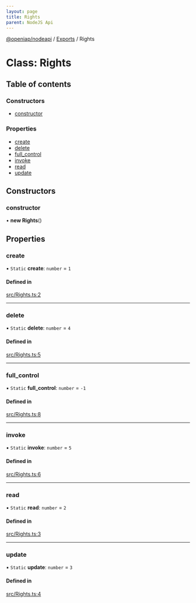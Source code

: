 ```yaml
---
layout: page
title: Rights
parent: NodeJS Api
---
```

[@openiap/nodeapi](../README.html#) / [Exports](../modules.html#) / Rights

# Class: Rights

## Table of contents

### Constructors

- [constructor](Rights.html##constructor)

### Properties

- [create](Rights.html##create)
- [delete](Rights.html##delete)
- [full\_control](Rights.html##full_control)
- [invoke](Rights.html##invoke)
- [read](Rights.html##read)
- [update](Rights.html##update)

## Constructors

### constructor

• **new Rights**()

## Properties

### create

▪ `Static` **create**: `number` = `1`

#### Defined in

[src/Rights.ts:2](https://github.com/openiap/nodeapi/blob/a6b5438/src/Rights.ts#L2)

___

### delete

▪ `Static` **delete**: `number` = `4`

#### Defined in

[src/Rights.ts:5](https://github.com/openiap/nodeapi/blob/a6b5438/src/Rights.ts#L5)

___

### full\_control

▪ `Static` **full\_control**: `number` = `-1`

#### Defined in

[src/Rights.ts:8](https://github.com/openiap/nodeapi/blob/a6b5438/src/Rights.ts#L8)

___

### invoke

▪ `Static` **invoke**: `number` = `5`

#### Defined in

[src/Rights.ts:6](https://github.com/openiap/nodeapi/blob/a6b5438/src/Rights.ts#L6)

___

### read

▪ `Static` **read**: `number` = `2`

#### Defined in

[src/Rights.ts:3](https://github.com/openiap/nodeapi/blob/a6b5438/src/Rights.ts#L3)

___

### update

▪ `Static` **update**: `number` = `3`

#### Defined in

[src/Rights.ts:4](https://github.com/openiap/nodeapi/blob/a6b5438/src/Rights.ts#L4)
